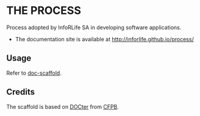# THE PROCESS

Process adopted by InfoRLife SA in developing software applications.

  - The documentation site is available at http://inforlife.github.io/process/

## Usage
Refer to [doc-scaffold](https://github.com/acsinfo/doc-scaffold).

## Credits

The scaffold is based on [DOCter](https://github.com/cfpb/docter/) from [CFPB](http://cfpb.github.io/).
